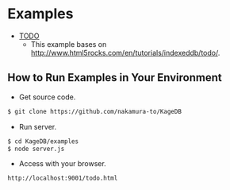Examples
========

- [TODO](http://nakamura-to.github.com/KageDB/examples/todo.html)
  - This example bases on http://www.html5rocks.com/en/tutorials/indexeddb/todo/.

## How to Run Examples in Your Environment

- Get source code.
```sh
$ git clone https://github.com/nakamura-to/KageDB
```

- Run server.
```sh
$ cd KageDB/examples
$ node server.js
```

- Access with your browser.
```
http://localhost:9001/todo.html
```

